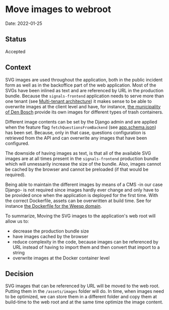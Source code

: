 # Move images to webroot

Date: 2022-01-25

## Status

Accepted

## Context

SVG images are used throughout the application, both in the public incident form as well as in the backoffice part of the web application. Most of the SVGs have been inlined as text and are referenced by URL in the production bundle. Because the `signals-frontend` application needs to serve more than one tenant (see [Multi-tenant architecture](./0004-multi-tenant-architecture.md)) it makes sense to be able to overwrite images at the client level and have, for instance, [the municipality of Den Bosch](https://meldingen.s-hertogenbosch.nl/incident/beschrijf) provide its own images for different types of trash containers.

Different image contents can be set by the Django admin and are applied when the feature flag `fetchQuestionsFromBackend` (see [app.schema.json](../../internals/schemas/app.schema.json)) has been set. Because, only in that case, questions configuration is retrieved from the API and can overwrite any images that have been configured.

The downside of having images as text, is that all of the available SVG images are at all times present in the `signals-frontend` production bundle which will unnessarily increase the size of the bundle. Also, images cannot be cached by the browser and cannot be preloaded (if that would be required).

Being able to maintain the different images by means of a CMS -in our case Django- is not required since images hardly ever change and only have to be provided once when the application is deployed for the first time. With the correct Dockerfile, assets can be overwritten at build time. See for instance [the Dockerfile for the Weesp domain](https://github.com/Amsterdam/signalen/blob/develop/domains/weesp/Dockerfile).


To summarize, Moving the SVG images to the application's web root will allow us to:
- decrease the production bundle size
- have images cached by the browser
- reduce complexity in the code, because images can be referenced by URL instead of having to import them and then convert that import to a string
- overwrite images at the Docker container level

## Decision

SVG images that can be referenced by URL will be moved to the web root. Putting them in the `/assets/images` folder will do. In time, when images need to be optimized, we can store them in a different folder and copy them at build-time to the web root and at the same time optimize the image content.
